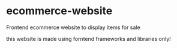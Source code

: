 # ecommerce-website
Frontend ecommerce website to display items for sale

this website is made using forntend frameworks and libraries only!




